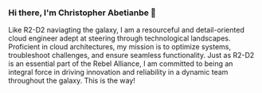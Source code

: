 ### Hi there, I'm Christopher Abetianbe 👋

Like R2-D2 naviagting the galaxy, I am a resourceful and detail-oriented cloud engineer adept at steering through technological landscapes. Proficient in cloud architectures, my mission is to optimize systems, troubleshoot challenges, and ensure seamless functionality. Just as R2-D2 is an essential part of the Rebel  Alliance, I am committed to being an integral force in driving innovation and reliability in a dynamic team throughout the galaxy. This is the way!

<!--
**afumchris/afumchris** is a ✨ _special_ ✨ repository because its `README.md` (this file) appears on your GitHub profile.

Here are some ideas to get you started:

- 🔭 I’m currently working on ...
- 🌱 I’m currently learning ...
- 👯 I’m looking to collaborate on ...
- 🤔 I’m looking for help with ...
- 💬 Ask me about ...
- 📫 How to reach me: ...
- 😄 Pronouns: ...
- ⚡ Fun fact: ...
-->
